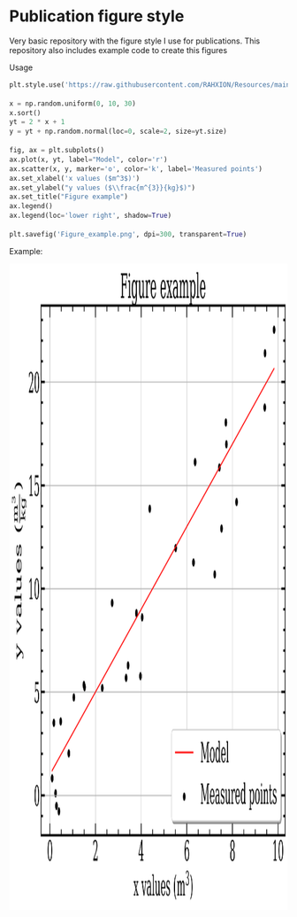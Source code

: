 # Publication figure style


Very basic repository with the figure style I use for publications. This repository also includes example code to create this figures

Usage 

```python
plt.style.use('https://raw.githubusercontent.com/RAHXION/Resources/main/Publication_figure_style.mplstyle')

x = np.random.uniform(0, 10, 30)
x.sort()
yt = 2 * x + 1
y = yt + np.random.normal(loc=0, scale=2, size=yt.size)

fig, ax = plt.subplots()
ax.plot(x, yt, label="Model", color='r')
ax.scatter(x, y, marker='o', color='k', label='Measured points')
ax.set_xlabel('x values ($m^3$)')
ax.set_ylabel("y values ($\\frac{m^{3}}{kg}$)")
ax.set_title("Figure example")
ax.legend()
ax.legend(loc='lower right', shadow=True)  

plt.savefig('Figure_example.png', dpi=300, transparent=True)

```

Example:

<p align="center">
  <img width="827" 
       height="1167"  
       src="https://raw.githubusercontent.com/emaldonadocruz/Publication_figure_style/master/Figure-example/Figure_example.png">

</p>

